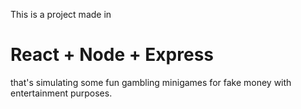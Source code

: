 This is a project made in <h1>React + Node + Express</h1> that's simulating some fun gambling minigames for fake money with entertainment purposes.
